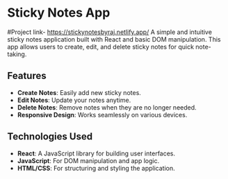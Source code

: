 # Sticky Notes App

#Project link- https://stickynotesbyraj.netlify.app/
A simple and intuitive sticky notes application built with React and basic DOM manipulation. This app allows users to create, edit, and delete sticky notes for quick note-taking.

## Features

- **Create Notes**: Easily add new sticky notes.
- **Edit Notes**: Update your notes anytime.
- **Delete Notes**: Remove notes when they are no longer needed.
- **Responsive Design**: Works seamlessly on various devices.

## Technologies Used

- **React**: A JavaScript library for building user interfaces.
- **JavaScript**: For DOM manipulation and app logic.
- **HTML/CSS**: For structuring and styling the application.
